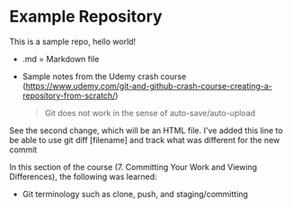 # Example Repository
This is a sample repo, hello world!

- .md = Markdown file

- Sample notes from the Udemy crash course (https://www.udemy.com/git-and-github-crash-course-creating-a-repository-from-scratch/)
	> Git does not work in the sense of auto-save/auto-upload

See the second change, which will be an HTML file.
I've added this line to be able to use git diff [filename] and track what was different for the new commit

In this section of the course (7. Committing Your Work and Viewing Differences), the following was learned:
- Git terminology such as clone, push, and staging/committing

